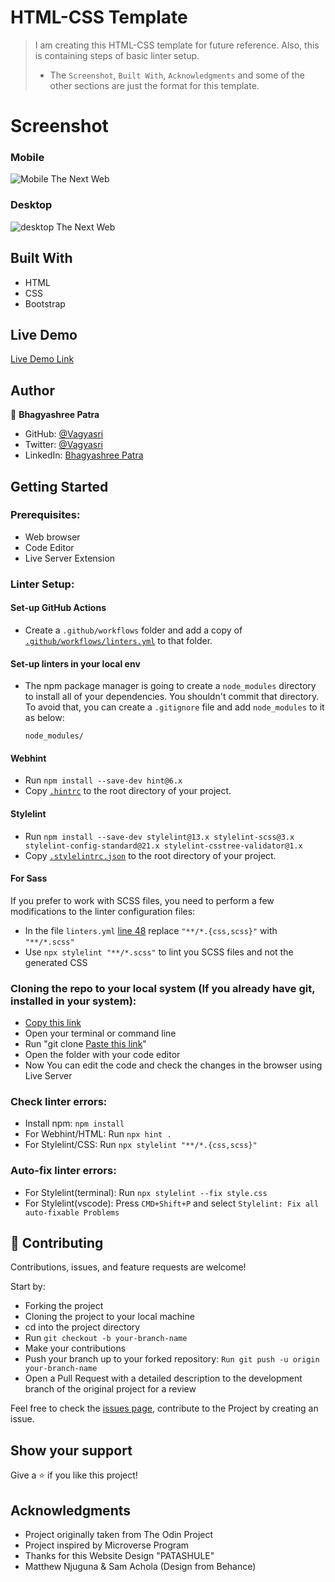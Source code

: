 # HTML-CSS Template

> I am creating this HTML-CSS template for future reference.
> Also, this is containing steps of basic linter setup.
> - The `Screenshot`, `Built With`, `Acknowledgments` and some of the other sections are just the format for this template.

# Screenshot

### Mobile

![Mobile The Next Web](mobile-art.png)

### Desktop

![desktop The Next Web](articles.png)

## Built With

- HTML
- CSS
- Bootstrap

## Live Demo

[Live Demo Link](https://vagyasri.github.io/HTML-CSS-template/)

## Author

👤 **Bhagyashree Patra**

- GitHub: [@Vagyasri](https://github.com/Vagyasri)
- Twitter: [@Vagyasri](https://twitter.com/Vagyasri)
- LinkedIn: [Bhagyashree Patra](https://www.linkedin.com/in/bhagyashree-patra-029bb059/)

## Getting Started

### Prerequisites:

- Web browser
- Code Editor
- Live Server Extension

### Linter Setup:

#### Set-up GitHub Actions

- Create a `.github/workflows` folder and add a copy of [`.github/workflows/linters.yml`](.github/workflows/linters.yml) to that folder.

#### Set-up linters in your local env

- The npm package manager is going to create a `node_modules` directory to install all of your dependencies. You shouldn't commit that directory. To avoid that, you can create a `.gitignore` file and add `node_modules` to it as below:

    ```
    node_modules/
    ```

#### Webhint

- Run `npm install --save-dev hint@6.x`
- Copy [`.hintrc`](.hintrc) to the root directory of your project.

#### Stylelint

- Run `npm install --save-dev stylelint@13.x stylelint-scss@3.x stylelint-config-standard@21.x stylelint-csstree-validator@1.x`
- Copy [`.stylelintrc.json`](.stylelintrc.json) to the root directory of your project.

#### For Sass
If you prefer to work with SCSS files, you need to perform a few modifications to the linter configuration files:
  - In the file `linters.yml` [line 48](https://github.com/Vagyasri/HTML-CSS-template/blob/main/.github/workflows/linters.yml#L48) replace `"**/*.{css,scss}"` with `"**/*.scss"`
  - Use `npx stylelint "**/*.scss"` to lint you SCSS files and not the generated CSS

### Cloning the repo to your local system (If you already have git, installed in your system):

- [Copy this link](https://vagyasri.github.io/HTML-CSS-template/)
- Open your terminal or command line
- Run "git clone [Paste this link](https://vagyasri.github.io/HTML-CSS-template/)"
- Open the folder with your code editor
- Now You can edit the code and check the changes in the browser using Live Server

### Check linter errors:

- Install npm: `npm install`
- For Webhint/HTML: Run `npx hint .`
- For Stylelint/CSS: Run `npx stylelint "**/*.{css,scss}"`

### Auto-fix linter errors:
- For Stylelint(terminal): Run `npx stylelint --fix style.css`
- For Stylelint(vscode): Press `CMD+Shift+P` and select `Stylelint: Fix all auto-fixable Problems`

## 🤝 Contributing

Contributions, issues, and feature requests are welcome!

Start by:

- Forking the project
- Cloning the project to your local machine
- cd into the project directory
- Run `git checkout -b your-branch-name`
- Make your contributions
- Push your branch up to your forked repository: `Run git push -u origin your-branch-name`
- Open a Pull Request with a detailed description to the development branch of the original project for a review

Feel free to check the [issues page](https://github.com/Vagyasri/HTML-CSS-template), contribute to the Project by creating an issue.


## Show your support

Give a ⭐️ if you like this project!

## Acknowledgments
- Project originally taken from The Odin Project
- Project inspired by Microverse Program
- Thanks for this Website Design "PATASHULE"
- Matthew Njuguna & Sam Achola (Design from Behance)
